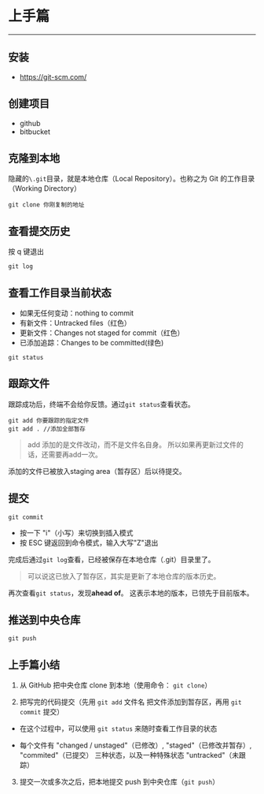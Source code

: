 # 上手篇
---

## 安装

- https://git-scm.com/

## 创建项目

- github
- bitbucket

## 克隆到本地

隐藏的`\.git`目录，就是本地仓库（Local Repository）。也称之为 Git 的工作目录（Working Directory）

```
git clone 你刚复制的地址
```

## 查看提交历史

按 q 键退出

```
git log
```

## 查看工作目录当前状态

- 如果无任何变动：nothing to commit
- 有新文件：Untracked files（红色）
- 更新文件：Changes not staged for commit（红色）
- 已添加追踪：Changes to be committed(绿色)

```
git status
```

## 跟踪文件

跟踪成功后，终端不会给你反馈。通过`git status`查看状态。

```
git add 你要跟踪的指定文件
git add . //添加全部暂存
```

> add 添加的是文件改动，而不是文件名自身。
所以如果再更新过文件的话，还需要再add一次。

添加的文件已被放入staging area（暂存区）后以待提交。

## 提交

```
git commit
```

- 按一下 "i"（小写）来切换到插入模式
- 按 ESC 键返回到命令模式，输入大写"Z"退出

完成后通过`git log`查看，已经被保存在本地仓库（.git）目录里了。

> 可以说这已放入了暂存区，其实是更新了本地仓库的版本历史。

再次查看`git status`，发现**ahead of**。
这表示本地的版本，已领先于目前版本。

## 推送到中央仓库

```
git push
```

## 上手篇小结

1. 从 GitHub 把中央仓库 clone 到本地（使用命令： `git clone`）

2. 把写完的代码提交（先用 `git add` 文件名 把文件添加到暂存区，再用 `git commit` 提交）
 - 在这个过程中，可以使用 `git status` 来随时查看工作目录的状态

 - 每个文件有 "changed / unstaged"（已修改）, "staged"（已修改并暂存）, "commited"（已提交） 三种状态，以及一种特殊状态 "untracked"（未跟踪）

3. 提交一次或多次之后，把本地提交 push 到中央仓库（`git push`）































